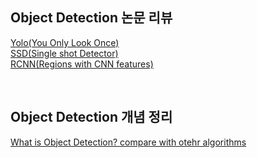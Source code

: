 
## Object Detection 논문 리뷰
[Yolo(You Only Look Once)](https://blog.naver.com/nybi123/222803345378) </br>
[SSD(Single shot Detector)](https://blog.naver.com/nybi123)</br>
[RCNN(Regions with CNN features)](https://blog.naver.com/nybi123/222816888626)</br>

</br>


## Object Detection 개념 정리
[What is Object Detection? compare with otehr algorithms](https://blog.naver.com/nybi123/222803349891)
